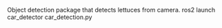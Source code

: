 Object detection package that detects lettuces from camera.
ros2 launch car_detector car_detection.py
